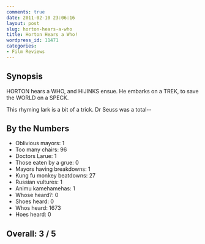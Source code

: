 ```yaml
---
comments: true
date: 2011-02-10 23:06:16
layout: post
slug: horton-hears-a-who
title: Horton Hears a Who!
wordpress_id: 11471
categories:
- Film Reviews
---
```


## Synopsis

HORTON hears a WHO, and HIJINKS ensue.  He embarks on a TREK, to save the WORLD on a SPECK.

This rhyming lark is a bit of a trick.  Dr Seuss was a total--

## By the Numbers

  * Oblivious mayors: 1
  * Too many chairs: 96
  * Doctors Larue: 1
  * Those eaten by a grue: 0
  * Mayors having breakdowns: 1
  * Kung fu monkey beatdowns: 27
  * Russian vultures: 1
  * Animu kamehamehas: 1
  * Whose heard?: 0
  * Shoes heard: 0
  * Whos heard: 1673
  * Hoes heard: 0

## Overall: 3 / 5
